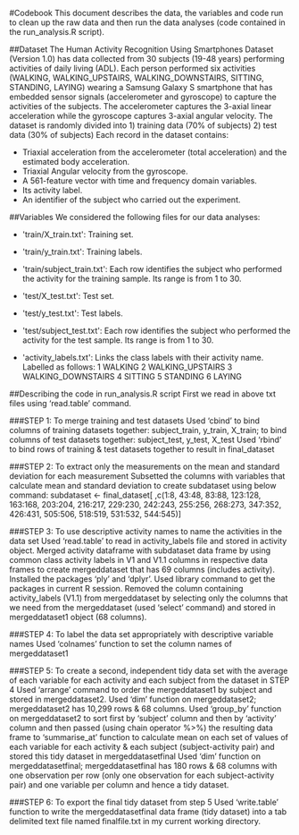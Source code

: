 #Codebook
This document describes the data, the variables and code run to clean up the raw data and then run the data analyses (code contained in the run_analysis.R script).

##Dataset
The Human Activity Recognition Using Smartphones Dataset (Version 1.0) has data collected from 30 subjects (19-48 years) performing activities of daily living (ADL). Each person performed six activities (WALKING, WALKING_UPSTAIRS, WALKING_DOWNSTAIRS, SITTING, STANDING, LAYING) wearing a Samsung Galaxy S smartphone that has embedded sensor signals (accelerometer and gyroscope) to capture the activities of the subjects. The accelerometer captures the 3-axial linear acceleration while the gyroscope captures 3-axial angular velocity. The dataset is randomly divided into 1) training data (70% of subjects) 2) test data (30% of subjects)
Each record in the dataset contains: 
- Triaxial acceleration from the accelerometer (total acceleration) and the estimated body acceleration. 
- Triaxial Angular velocity from the gyroscope. 
- A 561-feature vector with time and frequency domain variables. 
- Its activity label. 
- An identifier of the subject who carried out the experiment.

##Variables
We considered the following files for our data analyses:
- 'train/X_train.txt': Training set.
- 'train/y_train.txt': Training labels.
- 'train/subject_train.txt': Each row identifies the subject who performed the activity for the  training sample. Its range is from 1 to 30. 

- 'test/X_test.txt': Test set.
- 'test/y_test.txt': Test labels.
- 'test/subject_test.txt': Each row identifies the subject who performed the activity for the test sample. Its range is from 1 to 30.
- 'activity_labels.txt': Links the class labels with their activity name. Labelled as follows: 
1 WALKING
2 WALKING_UPSTAIRS
3 WALKING_DOWNSTAIRS
4 SITTING
5 STANDING
6 LAYING
 
##Describing the code in run_analysis.R script
First we read in above txt files using ‘read.table’ command.

###STEP 1: To merge training and test datasets
Used ‘cbind’ to bind columns of training datasets together: subject_train, y_train, X_train; to bind columns of test datasets together: subject_test, y_test, X_test
Used ‘rbind’ to bind rows of training & test datasets together to result in final_dataset

###STEP 2: To extract only the measurements on the mean and standard deviation for each measurement
Subsetted the columns with variables that calculate mean and standard deviation to create subdataset using below command:
subdataset <- final_dataset[ ,c(1:8, 43:48, 83:88, 123:128, 163:168, 203:204, 216:217, 229:230, 242:243, 255:256, 268:273, 347:352, 426:431, 505:506, 518:519, 531:532, 544:545)]

###STEP 3: To use descriptive activity names to name the activities in the data set
Used ‘read.table’ to read in activity_labels file and stored in activity object.
Merged activity dataframe with subdataset data frame by using common class activity labels in V1 and V1.1 columns in respective data frames to create mergeddataset that has 69 columns (includes activity).
Installed the packages ‘ply’ and ‘dplyr’. Used library command to get the packages in current R session.
Removed the column containing activity_labels (V1.1) from mergeddataset by selecting only the columns that we need from the mergeddataset (used ‘select’ command) and stored in mergeddataset1 object (68 columns). 

###STEP 4: To label the data set appropriately with descriptive variable names
Used ‘colnames’ function to set the column names of mergeddataset1

###STEP 5: To create a second, independent tidy data set with the average of each variable for each activity and each subject from the dataset in STEP 4
Used ‘arrange’ command to order the mergeddataset1 by subject and stored in mergeddataset2.
Used ‘dim’ function on mergeddataset2; mergeddataset2 has 10,299 rows & 68 columns.
Used ‘group_by’ function on mergeddataset2 to sort first by ‘subject’ column and then by ‘activity’ column and then passed (using chain operator %>%) the resulting data frame to ‘summarise_at’ function to calculate mean on each set of values of each variable for each activity & each subject (subject-activity pair) and stored this tidy dataset in mergeddatasetfinal
Used ‘dim’ function on mergeddatasetfinal; mergeddatasetfinal has 180 rows & 68 columns with one observation per row (only one observation for each subject-activity pair) and one variable per column and hence a tidy dataset.

###STEP 6: To export the final tidy dataset from step 5
Used ‘write.table’ function to write the mergeddatasetfinal data frame (tidy dataset) into a tab delimited text file named finalfile.txt in my current working directory.



